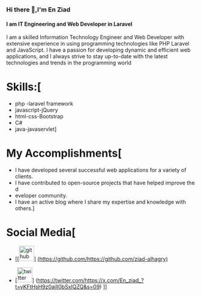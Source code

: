 ### Hi there 👋,I'm  En Ziad
#### I am IT Engineering and Web Developer in Laravel 
I am a skilled Information Technology  Engineer and Web Developer with extensive experience in using programming technologies like PHP Laravel and JavaScript. I have a passion for developing dynamic and efficient web applications, and I always strive to stay up-to-date with the latest technologies and trends in the programming world

# Skills:[
* php -laravel framework
* javascript-jQuery
* html-css-Bootstrap
* C#
* java-javaservlet]

# My Accomplishments[
* I have developed several successful web applications for a variety of clients.
* I have contributed to open-source projects that have helped improve the d
* eveloper community.
* I have an active blog where I share my expertise and knowledge with others.]

# Social Media[
* [[<img src='https://cdn.jsdelivr.net/npm/simple-icons@3.0.1/icons/github.svg' alt='github' height='40'>]
[(https://github.com/https://github.com/ziad-alhagry)](https://github.com/ziad-alhagry/Ziad_Dev/blob/main/README.md) 

* [<img src='https://cdn.jsdelivr.net/npm/simple-icons@3.0.1/icons/twitter.svg' alt='twitter' height='40'>]
(https://twitter.com/https://x.com/En_ziad_?t=yKFtHsH9z0ajll0bSxlQZQ&s=09)  ]]




